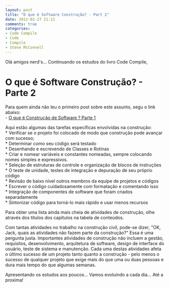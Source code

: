 ```yaml
---
layout: post
title: "O que é Software Construção? - Part 2"
date: 2012-02-27 21:12
comments: true
categories: 
- Code Compile
- Code
- Compile
- Steve McConnell
---
```

Olá amigos nerd's... Continuando os estudos do livro Code Compile,
<h1>
O que é Software Construção? - Parte 2
</h1>
<p>
Para quem ainda não leu o primeiro post sobre este assunto, segu o link abaixo:<br/>
- <a href="{{ root_url }}/blog/2012/02/25/what-is-software-construction/">O que é Construção de Software ? Parte 1</a>
</p>
<p>
Aqui estão algumas das tarefas específicas envolvidas na construção:<br/>
  * Verificar se o projeto foi colocado de modo que
  construção pode avançar com sucesso;<br/>
  * Determinar como seu código será testado<br/>
	<!-- more -->
  * Desenhando e escrevendo de Classes e Rotinas<br/>
  * Criar e nomear variáveis e constantes nomeadas, sempre colocando nomes simples e expressivos.<br/>
  * Seleção de estruturas de controle e organização de blocos de instruções<br/>
  * O teste de unidade, testes de integração e depuração de seu próprio código<br/>
  * Revisão de baixo nível outros membros da equipe de projetos e códigos<br/>
  * Escrever o código cuidadosamente com formatação e comentando isso<br/>
  * Integração de componentes de software que foram criados separadamente<br/>
  * Sintonizar código para torná-lo mais rápido e usar menos recursos<br/>
</p>

<p>
 Para obter uma lista ainda mais cheia de atividades de construção,
  olhe através dos títulos dos capítulos na tabela de conteúdos. </p>
 <p>
  Com tantas atividades no trabalho na construção civil, pode-se dizer,
  "OK, Jack, quais as atividades não fazem parte da construção?" Essa é uma pergunta justa.
  Importantes atividades de construção não incluem a gestão,
  requisitos, desenvolvimento, arquitetura de software, design de interface do usuário,
  teste de sistema e manutenção. Cada uma destas atividades afeta o último
  sucesso de um projeto tanto quanto a construção - pelo menos o sucesso de qualquer
  projeto que exige mais do que uma ou duas pessoas e dura mais tempo do que
  algumas semanas.
</p>

Apresentando os estudos aos poucos... Vamos evoluindo a cada dia... Até a proxima!